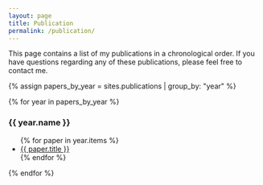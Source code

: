 ```yaml
---
layout: page
title: Publication
permalink: /publication/
---
```


This page contains a list of my publications in a chronological order.
If you have questions regarding any of these publications, please feel free to contact me.

{% assign papers_by_year = sites.publications | group_by: "year" %}

{% for year in papers_by_year %}
<h3>{{ year.name }}</h3>
<ul>
  {% for paper in year.items %}
  <li>
    <a href="{{ paper.url }}">
      {{ paper.title }}
    </a>
  </li>
  {% endfor %}
</ul>
{% endfor %}
